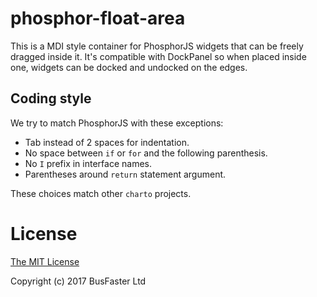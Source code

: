 phosphor-float-area
===================

This is a MDI style container for PhosphorJS widgets that can be freely dragged inside it.
It's compatible with DockPanel so when placed inside one, widgets can be docked and undocked on the edges.

Coding style
------------

We try to match PhosphorJS with these exceptions:

- Tab instead of 2 spaces for indentation.
- No space between `if` or `for` and the following parenthesis.
- No `I` prefix in interface names.
- Parentheses around `return` statement argument.

These choices match other `charto` projects.

License
=======

[The MIT License](https://raw.githubusercontent.com/charto/phosphor-float-area/master/LICENSE)

Copyright (c) 2017 BusFaster Ltd

